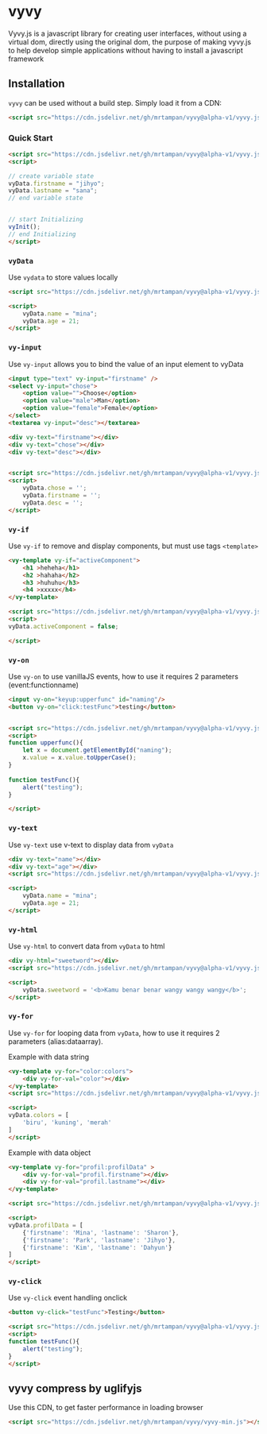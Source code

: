 # vyvy

Vyvy.js is a javascript library for creating user interfaces, without using a virtual dom, directly using the original dom, the purpose of making vyvy.js to help develop simple applications without having to install a javascript framework


## Installation

`vyvy` can be used without a build step. Simply load it from a CDN:

```html
<script src="https://cdn.jsdelivr.net/gh/mrtampan/vyvy@alpha-v1/vyvy.js"></script>
```


### Quick Start

```html
<script src="https://cdn.jsdelivr.net/gh/mrtampan/vyvy@alpha-v1/vyvy.js"></script>
<script>

// create variable state
vyData.firstname = "jihyo";
vyData.lastname = "sana";
// end variable state


// start Initializing
vyInit();
// end Initializing
</script>
```


### `vyData`

Use `vydata` to store values locally

```html
<script src="https://cdn.jsdelivr.net/gh/mrtampan/vyvy@alpha-v1/vyvy.js"></script>

<script>
    vyData.name = "mina";
    vyData.age = 21;
</script>
```

### `vy-input`

Use `vy-input` allows you to bind the value of an input element to vyData

```html
<input type="text" vy-input="firstname" />
<select vy-input="chose">
    <option value="">Choose</option>
    <option value="male">Man</option>
    <option value="female">Female</option>
</select>
<textarea vy-input="desc"></textarea>

<div vy-text="firstname"></div>
<div vy-text="chose"></div>
<div vy-text="desc"></div>


<script src="https://cdn.jsdelivr.net/gh/mrtampan/vyvy@alpha-v1/vyvy.js"></script>
<script>
    vyData.chose = '';
    vyData.firstname = '';
    vyData.desc = '';
</script>
```


### `vy-if`

Use `vy-if` to remove and display components, but must use tags `<template>`

```html
<vy-template vy-if="activeComponent">
    <h1 >heheha</h1>
    <h2 >hahaha</h2>
    <h3 >huhuhu</h3>
    <h4 >xxxxx</h4>
</vy-template>

<script src="https://cdn.jsdelivr.net/gh/mrtampan/vyvy@alpha-v1/vyvy.js"></script>
<script>
vyData.activeComponent = false;

</script>
```

### `vy-on`

Use `vy-on` to use vanillaJS events, how to use it requires 2 parameters (event:functionname)

```html
<input vy-on="keyup:upperfunc" id="naming"/>
<button vy-on="click:testFunc">testing</button>


<script src="https://cdn.jsdelivr.net/gh/mrtampan/vyvy@alpha-v1/vyvy.js"></script>
<script>
function upperfunc(){
    let x = document.getElementById("naming");
    x.value = x.value.toUpperCase();
}
    
function testFunc(){
    alert("testing");
}

</script>
```

### `vy-text`

Use `vy-text` use v-text to display data from `vyData`

```html
<div vy-text="name"></div>
<div vy-text="age"></div>
<script src="https://cdn.jsdelivr.net/gh/mrtampan/vyvy@alpha-v1/vyvy.js"></script>

<script>
    vyData.name = "mina";
    vyData.age = 21;
</script>
```

### `vy-html`

Use `vy-html` to convert data from `vyData` to html

```html
<div vy-html="sweetword"></div>
<script src="https://cdn.jsdelivr.net/gh/mrtampan/vyvy@alpha-v1/vyvy.js"></script>

<script>
    vyData.sweetword = '<b>Kamu benar benar wangy wangy wangy</b>';
</script>
```

### `vy-for`

Use `vy-for` for looping data from `vyData`, how to use it requires 2 parameters (alias:dataarray).

Example with data string

```html
<vy-template vy-for="color:colors">
    <div vy-for-val="color"></div>
</vy-template>
<script src="https://cdn.jsdelivr.net/gh/mrtampan/vyvy@alpha-v1/vyvy.js"></script>

<script>
vyData.colors = [
    'biru', 'kuning', 'merah'
]
</script>
```

Example with data object

```html
<vy-template vy-for="profil:profilData" >
    <div vy-for-val="profil.firstname"></div>
    <div vy-for-val="profil.lastname"></div>
</vy-template>

<script src="https://cdn.jsdelivr.net/gh/mrtampan/vyvy@alpha-v1/vyvy.js"></script>

<script>
vyData.profilData = [
    {'firstname': 'Mina', 'lastname': 'Sharon'}, 
    {'firstname': 'Park', 'lastname': 'Jihyo'}, 
    {'firstname': 'Kim', 'lastname': 'Dahyun'}
]
</script>
```


### `vy-click`

Use `vy-click` event handling onclick

```html
<button vy-click="testFunc">Testing</button>

<script src="https://cdn.jsdelivr.net/gh/mrtampan/vyvy@alpha-v1/vyvy.js"></script>
<script>
function testFunc(){
    alert("testing");
}
</script>
```

## vyvy compress by uglifyjs

Use this CDN, to get faster performance in loading browser

```html
<script src="https://cdn.jsdelivr.net/gh/mrtampan/vyvy/vyvy-min.js"></script>
```

